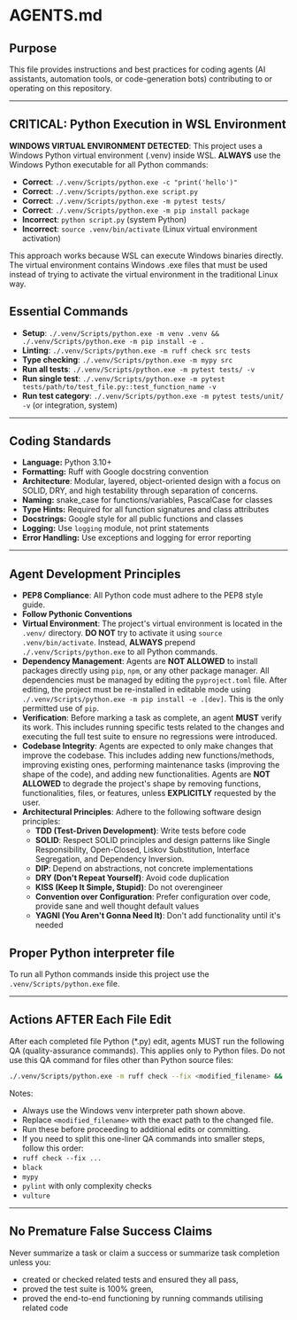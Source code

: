 # AGENTS.md

## Purpose

This file provides instructions and best practices for coding agents (AI assistants, automation tools, or code-generation bots) contributing to or operating on this repository.

---

## CRITICAL: Python Execution in WSL Environment

**WINDOWS VIRTUAL ENVIRONMENT DETECTED**: This project uses a Windows Python virtual environment (.venv) inside WSL. **ALWAYS** use the Windows Python executable for all Python commands:

- **Correct**: `./.venv/Scripts/python.exe -c "print('hello')"`
- **Correct**: `./.venv/Scripts/python.exe script.py`
- **Correct**: `./.venv/Scripts/python.exe -m pytest tests/`
- **Correct**: `./.venv/Scripts/python.exe -m pip install package`
- **Incorrect**: `python script.py` (system Python)
- **Incorrect**: `source .venv/bin/activate` (Linux virtual environment activation)

This approach works because WSL can execute Windows binaries directly. The virtual environment contains Windows .exe files that must be used instead of trying to activate the virtual environment in the traditional Linux way.

## Essential Commands

- **Setup**: `./.venv/Scripts/python.exe -m venv .venv && ./.venv/Scripts/python.exe -m pip install -e .`
- **Linting**: `./.venv/Scripts/python.exe -m ruff check src tests`
- **Type checking**: `./.venv/Scripts/python.exe -m mypy src`
- **Run all tests**: `./.venv/Scripts/python.exe -m pytest tests/ -v`
- **Run single test**: `./.venv/Scripts/python.exe -m pytest tests/path/to/test_file.py::test_function_name -v`
- **Run test category**: `./.venv/Scripts/python.exe -m pytest tests/unit/ -v` (or integration, system)

---

## Coding Standards

- **Language:** Python 3.10+
- **Formatting:** Ruff with Google docstring convention
- **Architecture**: Modular, layered, object-oriented design with a focus on SOLID, DRY, and high testability through separation of concerns.
- **Naming:** snake_case for functions/variables, PascalCase for classes
- **Type Hints:** Required for all function signatures and class attributes
- **Docstrings:** Google style for all public functions and classes
- **Logging:** Use `logging` module, not print statements
- **Error Handling:** Use exceptions and logging for error reporting

---

## Agent Development Principles

- **PEP8 Compliance**: All Python code must adhere to the PEP8 style guide.
- **Follow Pythonic Conventions**
- **Virtual Environment**: The project's virtual environment is located in the `.venv/` directory. **DO NOT** try to activate it using `source .venv/bin/activate`. Instead, **ALWAYS** prepend `./.venv/Scripts/python.exe` to all Python commands.
- **Dependency Management**: Agents are **NOT ALLOWED** to install packages directly using `pip`, `npm`, or any other package manager. All dependencies must be managed by editing the `pyproject.toml` file. After editing, the project must be re-installed in editable mode using `./.venv/Scripts/python.exe -m pip install -e .[dev]`. This is the only permitted use of `pip`.
- **Verification**: Before marking a task as complete, an agent **MUST** verify its work. This includes running specific tests related to the changes and executing the full test suite to ensure no regressions were introduced.
- **Codebase Integrity**: Agents are expected to only make changes that improve the codebase. This includes adding new functions/methods, improving existing ones, performing maintenance tasks (improving the shape of the code), and adding new functionalities. Agents are **NOT ALLOWED** to degrade the project's shape by removing functions, functionalities, files, or features, unless **EXPLICITLY** requested by the user.
- **Architectural Principles**: Adhere to the following software design principles:
  - **TDD (Test-Driven Development)**: Write tests before code
  - **SOLID**: Respect SOLID principles and design patterns like Single Responsibility, Open-Closed, Liskov Substitution, Interface Segregation, and Dependency Inversion.
  - **DIP**: Depend on abstractions, not concrete implementations
  - **DRY (Don't Repeat Yourself)**:  Avoid code duplication
  - **KISS (Keep It Simple, Stupid)**: Do not overengineer
  - **Convention over Configuration**: Prefer configuration over code, provide sane and well thought default values
  - **YAGNI (You Aren't Gonna Need It)**: Don't add functionality until it's needed

## Proper Python interpreter file

To run all Python commands inside this project use the `.venv/Scripts/python.exe` file.

---

## Actions AFTER Each File Edit

After each completed file Python (*.py) edit, agents MUST run the following QA (quality-assurance commands). This applies only to Python files. Do not use this QA command for files other than Python source files:

```bash
./.venv/Scripts/python.exe -m ruff check --fix <modified_filename> && ./.venv/Scripts/python.exe -m black <modified_filename> && ./.venv/Scripts/python.exe -m mypy <modified_filename> && ./.venv/Scripts/python.exe -m pylint --disable=all --load-plugins=pylint.extensions.mccabe --enable=too-complex,too-many-branches,too-many-statements,too-many-nested-blocks,too-many-return-statements,too-many-boolean-expressions,too-many-arguments,too-many-locals,too-many-instance-attributes,too-many-public-methods,too-many-parents --max-complexity=10 --max-branches=12 --max-statements=50 --max-returns=6 --max-bool-expr=5 --max-args=5 --max-locals=15 --max-attributes=7 --max-public-methods=20 --max-parents=7 <modified_filename> && ./.venv/Scripts/python.exe -m vulture <modified_filename> --min-confidence 90
```

Notes:

- Always use the Windows venv interpreter path shown above.
- Replace `<modified_filename>` with the exact path to the changed file.
- Run these before proceeding to additional edits or committing.
- If you need to split this one-liner QA commands into smaller steps, follow this order: 
 - `ruff check --fix ...`
 - `black`
 - `mypy`
 - `pylint` with only complexity checks
 - `vulture`

---

## No Premature False Success Claims

Never summarize a task or claim a success or summarize task completion unless you:
- created or checked related tests and ensured they all pass,
- proved the test suite is 100% green,
- proved the end-to-end functioning by running commands utilising related code